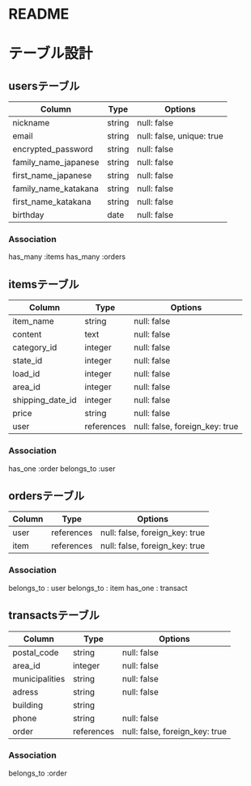 # README


# テーブル設計

## usersテーブル

| Column                |  Type      |  Options                   |
|-----------------------|------------|----------------------------|
| nickname              | string     | null: false                 |
| email                 | string     | null: false, unique: true   |
| encrypted_password    | string     | null: false                 |
| family_name_japanese  | string     | null: false                 |
| first_name_japanese   | string     | null: false                 |
| family_name_katakana  | string     | null: false                 |
| first_name_katakana   | string     | null: false                 |
| birthday              | date       | null: false                 |


### Association

has_many :items
has_many :orders



## itemsテーブル

| Column                |  Type      |  Options                      |
|-----------------------|------------|-------------------------------|
| item_name             | string     | null: false                    |
| content               | text       | null: false                    |
| category_id           | integer    | null: false                    |
| state_id              | integer    | null: false                    |
| load_id               | integer    | null: false                    |
| area_id               | integer    | null: false                    |
| shipping_date_id      | integer    | null: false                    |
| price                 | string     | null: false                    |
| user                  | references | null: false, foreign_key: true |


### Association

has_one    :order
belongs_to :user



## ordersテーブル

| Column                |  Type      |  Options                      |
|-----------------------|------------|-------------------------------|
| user                  | references | null: false, foreign_key: true |
| item                  | references | null: false, foreign_key: true |


### Association

belongs_to : user
belongs_to : item
has_one    : transact



## transactsテーブル

| Column                |  Type      |  Options                      |
|-----------------------|------------|-------------------------------|
| postal_code           | string     | null: false                    |
| area_id               | integer    | null: false                    |
| municipalities        | string     | null: false                    |
| adress                | string     | null: false                    |
| building              | string     |                               |
| phone                 | string     | null: false                    |
| order                 | references | null: false, foreign_key: true |


### Association

belongs_to :order